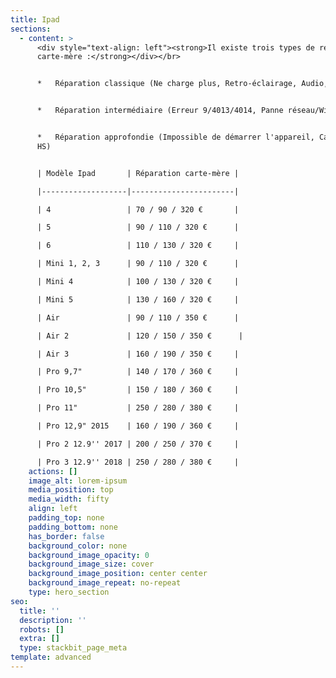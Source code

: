 ```yaml
---
title: Ipad
sections:
  - content: >
      <div style="text-align: left"><strong>Il existe trois types de réparations
      carte-mère :</strong></div></br>


      *   Réparation classique (Ne charge plus, Retro-éclairage, Audio, Tactile)


      *   Réparation intermédiaire (Erreur 9/4013/4014, Panne réseau/WiFi)


      *   Réparation approfondie (Impossible de démarrer l'appareil, Carte-mère
      HS)


      | Modèle Ipad       | Réparation carte-mère |

      |-------------------|-----------------------|

      | 4                 | 70 / 90 / 320 €       |

      | 5                 | 90 / 110 / 320 €      |

      | 6                 | 110 / 130 / 320 €     |

      | Mini 1, 2, 3      | 90 / 110 / 320 €      |

      | Mini 4            | 100 / 130 / 320 €     |

      | Mini 5            | 130 / 160 / 320 €     |

      | Air               | 90 / 110 / 350 €      |

      | Air 2             | 120 / 150 / 350 €      |

      | Air 3             | 160 / 190 / 350 €     |

      | Pro 9,7"          | 140 / 170 / 360 €     |

      | Pro 10,5"         | 150 / 180 / 360 €     |

      | Pro 11"           | 250 / 280 / 380 €     |

      | Pro 12,9" 2015    | 160 / 190 / 360 €     |

      | Pro 2 12.9'' 2017 | 200 / 250 / 370 €     |

      | Pro 3 12.9'' 2018 | 250 / 280 / 380 €     |
    actions: []
    image_alt: lorem-ipsum
    media_position: top
    media_width: fifty
    align: left
    padding_top: none
    padding_bottom: none
    has_border: false
    background_color: none
    background_image_opacity: 0
    background_image_size: cover
    background_image_position: center center
    background_image_repeat: no-repeat
    type: hero_section
seo:
  title: ''
  description: ''
  robots: []
  extra: []
  type: stackbit_page_meta
template: advanced
---
```

